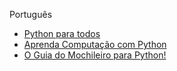 Português
- [Python para todos](http://do1.dr-chuck.com/pythonlearn/PT_br/pythonlearn.pdf)
- [Aprenda Computação com Python](https://aprendendo-computacao-com-python.readthedocs.io/en/latest/index.html)
- [O Guia do Mochileiro para Python!](https://python-guide-pt-br.readthedocs.io/pt_BR/latest/)